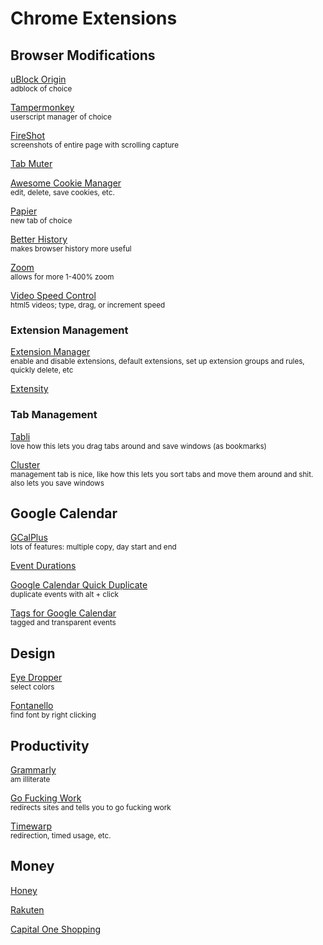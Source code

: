 # Chrome Extensions

## Browser Modifications 

[uBlock Origin](https://chrome.google.com/webstore/detail/ublock-origin/cjpalhdlnbpafiamejdnhcphjbkeiagm)  
<sub>adblock of choice</sub>

[Tampermonkey](https://chrome.google.com/webstore/detail/tampermonkey/dhdgffkkebhmkfjojejmpbldmpobfkfo)  
<sub>userscript manager of choice</sub>

[FireShot](https://chrome.google.com/webstore/detail/take-webpage-screenshots/mcbpblocgmgfnpjjppndjkmgjaogfceg)  
<sub>screenshots of entire page with scrolling capture</sub>

[Tab Muter](https://chrome.google.com/webstore/detail/tab-muter/bnclejfcblondkjliiblkojdeloomadd)  

[Awesome Cookie Manager](https://chrome.google.com/webstore/detail/awesome-cookie-manager/hcpidejphgpcgfnpiehkcckkkemgneif)  
<sub>edit, delete, save cookies, etc.</sub>

[Papier](https://chrome.google.com/webstore/detail/papier/hhjeaokafplhjoogdemakihhdhffacia)  
<sub>new tab of choice</sub> 

[Better History](https://chrome.google.com/webstore/detail/better-history/egehpkpgpgooebopjihjmnpejnjafefi)   
<sub>makes browser history more useful</sub>

[Zoom](https://chrome.google.com/webstore/detail/zoom-for-google-chrome/lajondecmobodlejlcjllhojikagldgd)  
<sub>allows for more 1-400% zoom</sub>

[Video Speed Control](https://chrome.google.com/webstore/detail/video-speed-control/aejbmaihhlajphnlcdbojkjbdckkfdki)  
<sub>html5 videos; type, drag, or increment speed</sub>

### Extension Management 

[Extension Manager](https://chrome.google.com/webstore/detail/extension-manager/gjldcdngmdknpinoemndlidpcabkggco)  
<sub>enable and disable extensions, default extensions, set up extension groups and rules, quickly delete, etc</sub>

[Extensity](https://chrome.google.com/webstore/detail/extensity/jjmflmamggggndanpgfnpelongoepncg)  
<sub></sub>

### Tab Management

[Tabli](https://chrome.google.com/webstore/detail/tabli/igeehkedfibbnhbfponhjjplpkeomghi)  
<sub>love how this lets you drag tabs around and save windows (as bookmarks)</sub>

[Cluster](https://chrome.google.com/webstore/detail/cluster-window-tab-manage/aadahadfdmiibmdhfmpbeeebejmjnkef)  
<sub>management tab is nice, like how this lets you sort tabs and move them around and shit. also lets you save windows</sub>


## Google Calendar 

[GCalPlus](https://chrome.google.com/webstore/detail/gcalplus/mjelhipeelammmhpghkpigkdonihkakj)  
<sub>lots of features: multiple copy, day start and end</sub>

[Event Durations](https://chrome.google.com/webstore/detail/event-durations-for-googl/elfoibhncineionfonglaickdliaikmj)  
<sub></sub>

[Google Calendar Quick Duplicate](https://chrome.google.com/webstore/detail/google-calendar-quick-dup/belnijodgolpgmpahmdkjbjehbobnfpd)  
<sub>duplicate events with alt + click</sub>

[Tags for Google Calendar](https://chrome.google.com/webstore/detail/tags-for-google-calendar/ncpjnjohbcgocheijdaafoidjnkpajka)  
<sub>tagged and transparent events</sub>

## Design 

[Eye Dropper](https://chrome.google.com/webstore/detail/eye-dropper/hmdcmlfkchdmnmnmheododdhjedfccka)  
<sub>select colors</sub>

[Fontanello](https://chrome.google.com/webstore/detail/fontanello/jdlhfjlpaijjhklfadlhbbmpjfddkglc)  
<sub>find font by right clicking</sub>

## Productivity 

[Grammarly](https://chrome.google.com/webstore/detail/grammarly-grammar-checker/kbfnbcaeplbcioakkpcpgfkobkghlhen)  
<sub>am illiterate</sub> 

[Go Fucking Work](https://chrome.google.com/webstore/detail/go-fucking-work/hibmkkpfegfiinilnlabbfnjcopdiiig)  
<sub>redirects sites and tells you to go fucking work</sub>

[Timewarp](https://chrome.google.com/webstore/detail/timewarp/mmmhadpnjmokjbmgamifipkjddhlfkhi)  
<sub>redirection, timed usage, etc. </sub>

## Money 

[Honey](https://chrome.google.com/webstore/detail/honey-automatic-coupons-r/bmnlcjabgnpnenekpadlanbbkooimhnj)

[Rakuten](https://chrome.google.com/webstore/detail/rakuten-get-cash-back-for/chhjbpecpncaggjpdakmflnfcopglcmi)

[Capital One Shopping](https://chrome.google.com/webstore/detail/capital-one-shopping-add/nenlahapcbofgnanklpelkaejcehkggg)
